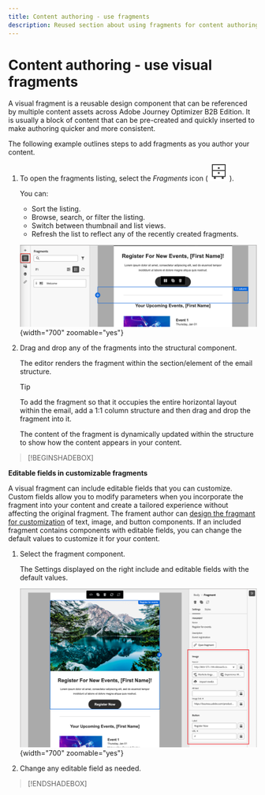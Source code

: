 ```yaml
---
title: Content authoring - use fragments
description: Reused section about using fragments for content authoring
---
```

# Content authoring - use visual fragments

A visual fragment is a reusable design component that can be referenced by multiple content assets across Adobe Journey Optimizer B2B Edition. It is usually a block of content that can be pre-created and quickly inserted to make authoring quicker and more consistent.

The following example outlines steps to add fragments as you author your content.

1. To open the fragments listing, select the _Fragments_ icon ( ![Fragments icon](../user/assets/do-not-localize/icon-fragments.svg) ).

   You can:

   * Sort the listing.
   * Browse, search, or filter the listing.
   * Switch between thumbnail and list views.
   * Refresh the list to reflect any of the recently created fragments.

   ![Select a fragment from the list](../user/content/assets/visual-designer-fragments.png){width="700" zoomable="yes"}

1. Drag and drop any of the fragments into the structural component.

   The editor renders the fragment within the section/element of the email structure.

   >[!TIP]
   >
   >To add the fragment so that it occupies the entire horizontal layout within the email, add a 1:1 column structure and then drag and drop the fragment into it.

   The content of the fragment is dynamically updated within the structure to show how the content appears in your content.

>[!BEGINSHADEBOX]

**Editable fields in customizable fragments**

A visual fragment can include editable fields that you can customize. Custom fields allow you to modify parameters when you incorporate the fragment into your content and create a tailored experience without affecting the original fragment. The frament author can [design the fragmant for customization](../user/content/fragment-authoring.md#enable-fragment-customization) of text, image, and button components. If an included fragment contains components with editable fields, you can change the default values to customize it for your content.

1. Select the fragment component.

   The Settings displayed on the right include and editable fields with the default values.

   ![Change fragment component parameters](../user/content/assets/fragment-editable-fields-displayed-design.png){width="700" zoomable="yes"}   

1. Change any editable field as needed.

>[!ENDSHADEBOX]
